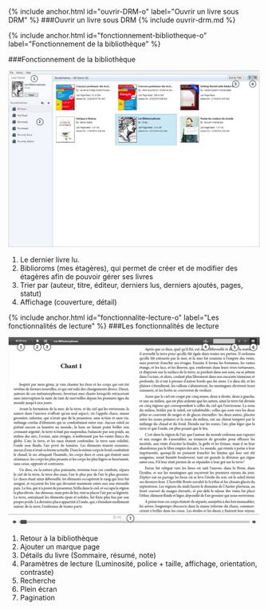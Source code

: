 {% include anchor.html id="ouvrir-DRM-o" label="Ouvrir un livre sous DRM" %}
###Ouvrir un livre sous DRM
{% include ouvrir-drm.md %}

{% include anchor.html id="fonctionnement-bibliotheque-o" label="Fonctionnement de la bibliothèque" %}

###Fonctionnement de la bibliothèque

![](/images/lire-ordinateur-4.jpg)

1. Le dernier livre lu.
2. Biblioroms (mes étagères), qui permet de créer et de modifier des étagères afin de pouvoir gérer ses livres
3. Trier par (auteur, titre, éditeur, derniers lus, derniers ajoutés, pages, statut)
4. Affichage (couverture, détail)

{% include anchor.html id="fonctionnalite-lecture-o" label="Les fonctionnalités de lecture" %}
###Les fonctionnalités de lecture

![](/images/lire-ordinateur-5.jpg)

1. Retour à la bibliothèque
2. Ajouter un marque page
3. Détails du livre (Sommaire, résumé, note)
4. Paramètres de lecture (Luminosité, police + taille, affichage, orientation, contraste)
5. Recherche
6. Plein écran
7. Pagination